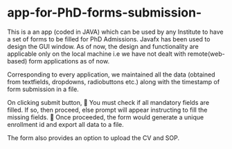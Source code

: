 # app-for-PhD-forms-submission-

This is a an app (coded in JAVA) which can be used by any Institute to have a set of forms to be filled for PhD Admissions. Javafx has been used to design the GUI window. As of now, the design and functionality are
applicable only on the local machine i.e we have not dealt with remote(web-based) form
applications as of now.

Corresponding to every application, we maintained all the data (obtained from
textfields, dropdowns, radiobuttons etc.) along with the timestamp of form submission in a file.

On clicking submit button,
 You must check if all mandatory fields are filled. If so, then proceed, else prompt will appear instructing to fill the
missing fields.
 Once proceeded, the form would generate a unique enrollment id and export all data to a
file.

The form also provides an option to upload the CV and SOP.
